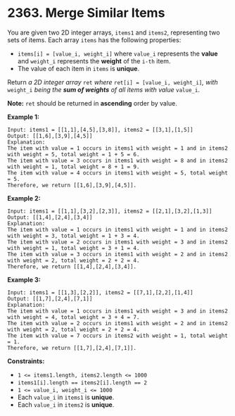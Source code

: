 # 2363. Merge Similar Items

You are given two 2D integer arrays, `items1` and `items2`, representing two sets of items. Each array `items` has the following properties:

- `items[i] = [value_i, weight_i]` where `value_i` represents the **value** and `weight_i` represents the **weight** of the `i-th` item.
- The value of each item in `items` is **unique**.

Return *a 2D integer array* `ret` *where* `ret[i] = [value_i, weight_i]`*,* *with* `weight_i` *being the **sum of weights** of all items with value* `value_i`.

**Note:** `ret` should be returned in **ascending** order by value.

**Example 1:**

```()
Input: items1 = [[1,1],[4,5],[3,8]], items2 = [[3,1],[1,5]]
Output: [[1,6],[3,9],[4,5]]
Explanation: 
The item with value = 1 occurs in items1 with weight = 1 and in items2 with weight = 5, total weight = 1 + 5 = 6.
The item with value = 3 occurs in items1 with weight = 8 and in items2 with weight = 1, total weight = 8 + 1 = 9.
The item with value = 4 occurs in items1 with weight = 5, total weight = 5.  
Therefore, we return [[1,6],[3,9],[4,5]].
```

**Example 2:**

```()
Input: items1 = [[1,1],[3,2],[2,3]], items2 = [[2,1],[3,2],[1,3]]
Output: [[1,4],[2,4],[3,4]]
Explanation: 
The item with value = 1 occurs in items1 with weight = 1 and in items2 with weight = 3, total weight = 1 + 3 = 4.
The item with value = 2 occurs in items1 with weight = 3 and in items2 with weight = 1, total weight = 3 + 1 = 4.
The item with value = 3 occurs in items1 with weight = 2 and in items2 with weight = 2, total weight = 2 + 2 = 4.
Therefore, we return [[1,4],[2,4],[3,4]].
```

**Example 3:**

```()
Input: items1 = [[1,3],[2,2]], items2 = [[7,1],[2,2],[1,4]]
Output: [[1,7],[2,4],[7,1]]
Explanation:
The item with value = 1 occurs in items1 with weight = 3 and in items2 with weight = 4, total weight = 3 + 4 = 7. 
The item with value = 2 occurs in items1 with weight = 2 and in items2 with weight = 2, total weight = 2 + 2 = 4. 
The item with value = 7 occurs in items2 with weight = 1, total weight = 1.
Therefore, we return [[1,7],[2,4],[7,1]].
```

**Constraints:**

- `1 <= items1.length, items2.length <= 1000`
- `items1[i].length == items2[i].length == 2`
- `1 <= value_i, weight_i <= 1000`
- Each `value_i` in `items1` is **unique**.
- Each `value_i` in `items2` is **unique**.
